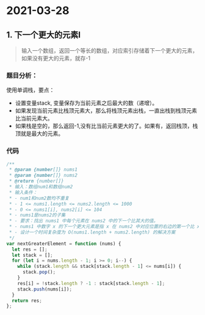 # 2021-03-28

## 1. 下一个更大的元素I

> 输入一个数组，返回一个等长的数组，对应索引存储着下一个更大的元素，如果没有更大的元素，就存-1

### 题目分析：

使用单调栈，要点：

- 设置变量stack, 变量保存为当前元素之后最大的数（递增）。
- 如果发现当前元素比栈顶元素大，那么将栈顶元素出栈，一直出栈到栈顶元素比当前元素大。
- 如果栈是空的，那么返回-1,没有比当前元素更大的了。如果有，返回栈顶，栈顶就是最大的元素。

### 代码

```js
/**
 * @param {number[]} nums1
 * @param {number[]} nums2
 * @return {number[]}
 * 输入：数组num1和数组num2
 * 输入条件：
 * - num1和num2数均不重复
 * - 1 <= nums1.length <= nums2.length <= 1000
 * - 0 <= nums1[i], nums2[i] <= 104
 * - nums1是nums2的子集
 * - 要求：找出 nums1 中每个元素在 nums2 中的下一个比其大的值。
 * - nums1 中数字 x 的下一个更大元素是指 x 在 nums2 中对应位置的右边的第一个比 x 大的元素。如果不存在，对应位置输出 -1 。
 * - 设计一个时间复杂度为 O(nums1.length + nums2.length) 的解决方案
 */
var nextGreaterElement = function (nums) {
  let res = [];
  let stack = [];
  for (let i = nums.length - 1; i >= 0; i--) {
    while (stack.length && stack[stack.length - 1] <= nums[i]) {
      stack.pop();
    }
    res[i] = !stack.length ? -1 : stack[stack.length - 1];
    stack.push(nums[i]);
  }
  return res;
};

```